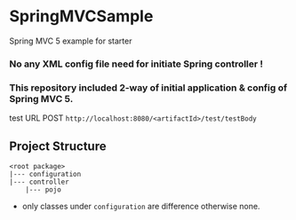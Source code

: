 # SpringMVCSample
Spring MVC 5 example for starter 

### No any XML config file need for initiate Spring controller !

### This repository included 2-way of initial application & config of Spring MVC 5. 

test URL
POST ```http://localhost:8080/<artifactId>/test/testBody```

## Project Structure

```
<root package>
|--- configuration
|--- controller
    |--- pojo
```

* only classes under `configuration` are difference otherwise none.
